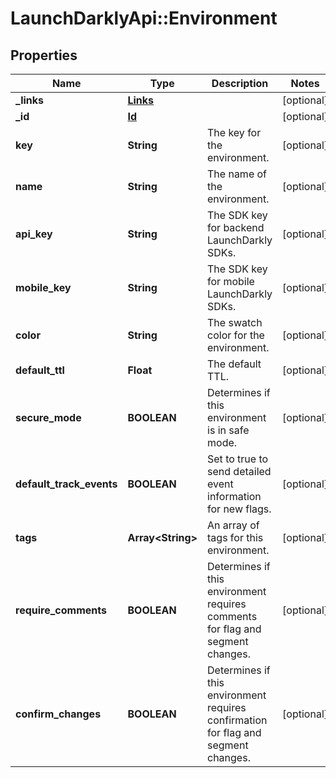 # LaunchDarklyApi::Environment

## Properties
Name | Type | Description | Notes
------------ | ------------- | ------------- | -------------
**_links** | [**Links**](Links.md) |  | [optional] 
**_id** | [**Id**](Id.md) |  | [optional] 
**key** | **String** | The key for the environment. | [optional] 
**name** | **String** | The name of the environment. | [optional] 
**api_key** | **String** | The SDK key for backend LaunchDarkly SDKs. | [optional] 
**mobile_key** | **String** | The SDK key for mobile LaunchDarkly SDKs. | [optional] 
**color** | **String** | The swatch color for the environment. | [optional] 
**default_ttl** | **Float** | The default TTL. | [optional] 
**secure_mode** | **BOOLEAN** | Determines if this environment is in safe mode. | [optional] 
**default_track_events** | **BOOLEAN** | Set to true to send detailed event information for new flags. | [optional] 
**tags** | **Array&lt;String&gt;** | An array of tags for this environment. | [optional] 
**require_comments** | **BOOLEAN** | Determines if this environment requires comments for flag and segment changes. | [optional] 
**confirm_changes** | **BOOLEAN** | Determines if this environment requires confirmation for flag and segment changes. | [optional] 


